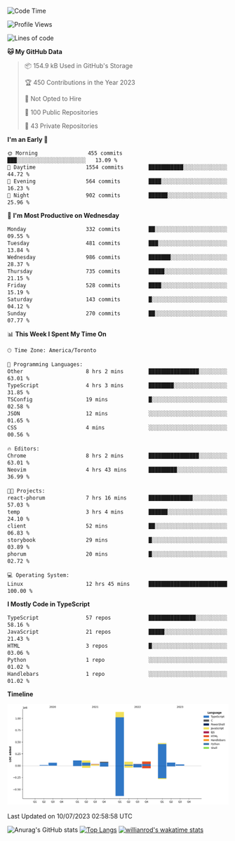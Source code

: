 <!--START_SECTION:waka-->
![Code Time](http://img.shields.io/badge/Code%20Time-388%20hrs%2035%20mins-blue)

![Profile Views](http://img.shields.io/badge/Profile%20Views-0-blue)

![Lines of code](https://img.shields.io/badge/From%20Hello%20World%20I%27ve%20Written-2.3%20million%20lines%20of%20code-blue)

**🐱 My GitHub Data** 

> 📦 154.9 kB Used in GitHub's Storage 
 > 
> 🏆 450 Contributions in the Year 2023
 > 
> 🚫 Not Opted to Hire
 > 
> 📜 100 Public Repositories 
 > 
> 🔑 43 Private Repositories 
 > 
**I'm an Early 🐤** 

```text
🌞 Morning                455 commits         ███░░░░░░░░░░░░░░░░░░░░░░   13.09 % 
🌆 Daytime                1554 commits        ███████████░░░░░░░░░░░░░░   44.72 % 
🌃 Evening                564 commits         ████░░░░░░░░░░░░░░░░░░░░░   16.23 % 
🌙 Night                  902 commits         ██████░░░░░░░░░░░░░░░░░░░   25.96 % 
```
📅 **I'm Most Productive on Wednesday** 

```text
Monday                   332 commits         ██░░░░░░░░░░░░░░░░░░░░░░░   09.55 % 
Tuesday                  481 commits         ███░░░░░░░░░░░░░░░░░░░░░░   13.84 % 
Wednesday                986 commits         ███████░░░░░░░░░░░░░░░░░░   28.37 % 
Thursday                 735 commits         █████░░░░░░░░░░░░░░░░░░░░   21.15 % 
Friday                   528 commits         ████░░░░░░░░░░░░░░░░░░░░░   15.19 % 
Saturday                 143 commits         █░░░░░░░░░░░░░░░░░░░░░░░░   04.12 % 
Sunday                   270 commits         ██░░░░░░░░░░░░░░░░░░░░░░░   07.77 % 
```


📊 **This Week I Spent My Time On** 

```text
🕑︎ Time Zone: America/Toronto

💬 Programming Languages: 
Other                    8 hrs 2 mins        ████████████████░░░░░░░░░   63.01 % 
TypeScript               4 hrs 3 mins        ████████░░░░░░░░░░░░░░░░░   31.85 % 
TSConfig                 19 mins             █░░░░░░░░░░░░░░░░░░░░░░░░   02.58 % 
JSON                     12 mins             ░░░░░░░░░░░░░░░░░░░░░░░░░   01.65 % 
CSS                      4 mins              ░░░░░░░░░░░░░░░░░░░░░░░░░   00.56 % 

🔥 Editors: 
Chrome                   8 hrs 2 mins        ████████████████░░░░░░░░░   63.01 % 
Neovim                   4 hrs 43 mins       █████████░░░░░░░░░░░░░░░░   36.99 % 

🐱‍💻 Projects: 
react-phorum             7 hrs 16 mins       ██████████████░░░░░░░░░░░   57.03 % 
temp                     3 hrs 4 mins        ██████░░░░░░░░░░░░░░░░░░░   24.10 % 
client                   52 mins             ██░░░░░░░░░░░░░░░░░░░░░░░   06.83 % 
storybook                29 mins             █░░░░░░░░░░░░░░░░░░░░░░░░   03.89 % 
phorum                   20 mins             █░░░░░░░░░░░░░░░░░░░░░░░░   02.72 % 

💻 Operating System: 
Linux                    12 hrs 45 mins      █████████████████████████   100.00 % 
```

**I Mostly Code in TypeScript** 

```text
TypeScript               57 repos            ███████████████░░░░░░░░░░   58.16 % 
JavaScript               21 repos            █████░░░░░░░░░░░░░░░░░░░░   21.43 % 
HTML                     3 repos             █░░░░░░░░░░░░░░░░░░░░░░░░   03.06 % 
Python                   1 repo              ░░░░░░░░░░░░░░░░░░░░░░░░░   01.02 % 
Handlebars               1 repo              ░░░░░░░░░░░░░░░░░░░░░░░░░   01.02 % 
```



**Timeline**

![Lines of Code chart](https://raw.githubusercontent.com/wise-introvert/wise-introvert/master/assets/bar_graph.png)


 Last Updated on 10/07/2023 02:58:58 UTC
<!--END_SECTION:waka-->

![Anurag's GitHub stats](https://github-readme-stats.vercel.app/api?username=wise-introvert&count_private=true&show_icons=true)
[![Top Langs](https://github-readme-stats.vercel.app/api/top-langs/?username=wise-introvert&langs_count=10)](https://github.com/anuraghazra/github-readme-stats)
[![willianrod's wakatime stats](https://github-readme-stats.vercel.app/api/wakatime?username=wiseintrovert)](https://github.com/anuraghazra/github-readme-stats)
